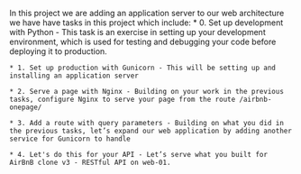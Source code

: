 In this project we are adding an application server to our web architecture we have have tasks in this project which include:
	* 0. Set up development with Python - This task is an exercise in setting up your development environment, which is used for testing and debugging your code before deploying it to production.

	* 1. Set up production with Gunicorn - This will be setting up and installing an application server

	* 2. Serve a page with Nginx - Building on your work in the previous tasks, configure Nginx to serve your page from the route /airbnb-onepage/

	* 3. Add a route with query parameters - Building on what you did in the previous tasks, let’s expand our web application by adding another service for Gunicorn to handle

	* 4. Let's do this for your API - Let’s serve what you built for AirBnB clone v3 - RESTful API on web-01.
